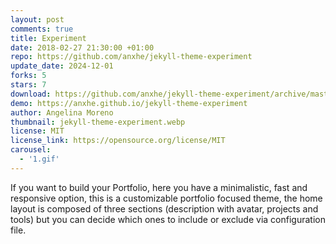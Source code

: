 ```yaml
---
layout: post
comments: true
title: Experiment
date: 2018-02-27 21:30:00 +01:00
repo: https://github.com/anxhe/jekyll-theme-experiment
update_date: 2024-12-01
forks: 5
stars: 7
download: https://github.com/anxhe/jekyll-theme-experiment/archive/master.zip
demo: https://anxhe.github.io/jekyll-theme-experiment
author: Angelina Moreno
thumbnail: jekyll-theme-experiment.webp
license: MIT
license_link: https://opensource.org/license/MIT
carousel:
  - '1.gif'
---
```


If you want to build your Portfolio, here you have a minimalistic, fast and responsive option, this is a customizable portfolio focused theme, the home layout is composed of three sections (description with avatar, projects and tools) but you can decide which ones to include or exclude via configuration file.
